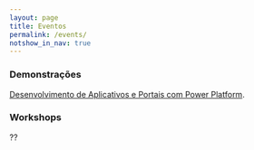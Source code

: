 ```yaml
---
layout: page
title: Eventos
permalink: /events/
notshow_in_nav: true
---
```


### Demonstrações

[Desenvolvimento de Aplicativos e Portais com Power Platform](../events/demos/appdev).

### Workshops

??